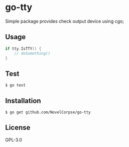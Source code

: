 # go-tty
Simple package provides check output device using cgo;

## Usage

```go
if tty.IsTTY() {
	// doSomething()
}
```

## Test

```
$ go test
```

## Installation

```
$ go get github.com/NovelCorpse/go-tty
```

## License

GPL-3.0